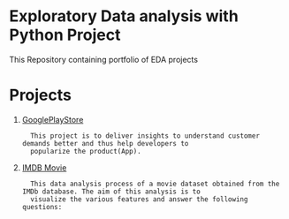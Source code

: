 # Exploratory Data analysis with Python Project 
  
  This Repository containing portfolio of EDA projects 
  
  
  
  # Projects
1. [GooglePlayStore](https://github.com/Mugunth29/Exploratory-Data-Analysis-with-Python/tree/main/GooglePlaystore)      
                  
         This project is to deliver insights to understand customer demands better and thus help developers to 
         popularize the product(App).
2. [IMDB Movie](https://github.com/Mugunth29/Exploratory-Data-Analysis-with-Python/tree/main/IMDB%20(EDA))
              
         This data analysis process of a movie dataset obtained from the IMDb database. The aim of this analysis is to 
         visualize the various features and answer the following questions:
